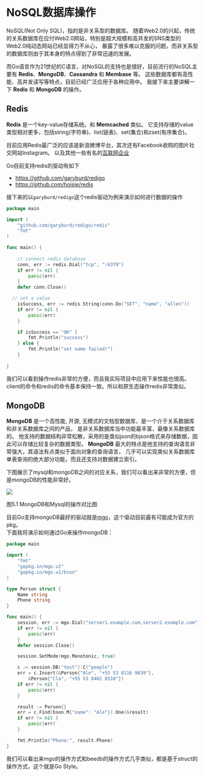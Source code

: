 # NoSQL数据库操作
NoSQL(Not Only SQL)，指的是非关系型的数据库。
随着Web2.0的兴起，传统的关系数据库在应付Web2.0网站，特别是超大规模和高并发的SNS类型的Web2.0纯动态网站已经显得力不从心，
暴露了很多难以克服的问题，而非关系型的数据库则由于其本身的特点得到了非常迅速的发展。

而Go语言作为21世纪的C语言，对NoSQL的支持也是很好，目前流行的NoSQL主要有
**Redis**、**MongoDB**、**Cassandra** 和 **Membase** 等。
这些数据库都有高性能、高并发读写等特点，目前已经广泛应用于各种应用中。
我接下来主要讲解一下 **Redis** 和 **MongoDB** 的操作。

## Redis
**Redis** 是一个key-value存储系统。和 **Memcached** 类似。
它支持存储的value类型相对更多，包括string(字符串)、list(链表)、set(集合)和zset(有序集合)。

目前应用Redis最广泛的应该是新浪微博平台，其次还有Facebook收购的图片社交网站Instagram。
以及其他一些有名的[互联网企业](http://redis.io/topics/whos-using-redis)

Go目前支持redis的驱动有如下
- https://github.com/garyburd/redigo
- https://github.com/hoisie/redis

接下来的以`garyburd/redigo`这个redis驱动为例来演示如何进行数据的操作
```go
package main

import (
	"github.com/garyburd/redigo/redis"
	"fmt"
)

func main() {
	
	// connect redis database
	conn, err := redis.Dial("tcp", ":6379")
	if err != nil {
		panic(err)
	}
	defer conn.Close()

  // set a value
	isSuccess, err := redis.String(conn.Do("SET", "name", "allen"))
	if err != nil {
		panic(err)
	}

	if isSuccess == "OK" {
		fmt.Println("success")
	} else {
		fmt.Println("set name failed!")
	}
	
}
```

我们可以看到操作redis非常的方便，而且我实际项目中应用下来性能也很高。
client的命令和redis的命令基本保持一致。所以和原生态操作redis非常类似。

## MongoDB
**MongoDB** 是一个高性能, 开源, 无模式的文档型数据库，是一个介于关系数据库和非关系数据库之间的产品，
是非关系数据库当中功能最丰富，最像关系数据库的。
他支持的数据结构非常松散，采用的是类似json的bjson格式来存储数据，因此可以存储比较复杂的数据类型。
**MongoDB** 最大的特点是他支持的查询语言非常强大，其语法有点类似于面向对象的查询语言，
几乎可以实现类似关系数据库单表查询的绝大部分功能，而且还支持对数据建立索引。

下图展示了mysql和mongoDB之间的对应关系，我们可以看出来非常的方便，但是mongoDB的性能非常好。

![](images/5.6.mongodb.png?raw=true)

图5.1 MongoDB和Mysql的操作对比图

目前Go支持mongoDB最好的驱动就是[mgo](http://labix.org/mgo)，这个驱动目前最有可能成为官方的pkg。   
下面我将演示如何通过Go来操作mongoDB：
```go
package main

import (
	"fmt"
	"gopkg.in/mgo.v2"
	"gopkg.in/mgo.v2/bson"
)

type Person struct {
	Name string
	Phone string
}

func main() {
	session, err := mgo.Dial("server1.example.com,server2.example.com")
	if err != nil {
		panic(err)
	}
	defer session.Close()

	session.SetMode(mgo.Monotonic, true)

	c := session.DB("test").C("people")
	err = c.Insert(&Person{"Ale", "+55 53 8116 9639"},
		&Person{"Cla", "+55 53 8402 8510"})
	if err != nil {
		panic(err)
	}

	result := Person{}
	err = c.Find(bson.M{"name": "Ale"}).One(&result)
	if err != nil {
		panic(err)
	}

	fmt.Println("Phone:", result.Phone)
}
```

我们可以看出来mgo的操作方式和beedb的操作方式几乎类似，都是基于struct的操作方式，这个就是Go Style。

